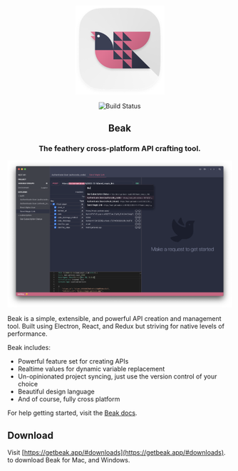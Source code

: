 <p align="center">
	<img width="200" height="200" src="assets/logo.png" />
</p>

<p align="center">
	<img src="https://github.com/getbeak/beak/workflows/Beak/badge.svg" alt="Build Status" />
</p>

<h2 style="border-bottom: none" align="center">Beak</h1>

<h3 align="center">
	The feathery cross-platform API crafting tool.
</h3>

![Project view](assets/home.png)

Beak is a simple, extensible, and powerful API creation and management tool. Built using Electron, React, and Redux but striving for native levels of performance.

Beak includes:
- Powerful feature set for creating APIs
- Realtime values for dynamic variable replacement
- Un-opinionated project syncing, just use the version control of your choice
- Beautiful design language
- And of course, fully cross platform

For help getting started, visit the [Beak docs](https://docs.getbeak.app).

## Download

Visit [https://getbeak.app/#downloads](https://getbeak.app/#downloads). to download Beak for Mac, and Windows.
